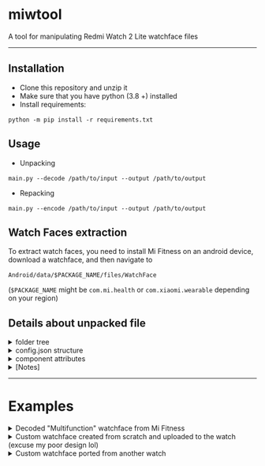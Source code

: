 # miwtool
A tool for manipulating Redmi Watch 2 Lite watchface files

-----
## Installation
- Clone this repository and unzip it
- Make sure that you have python (3.8 +) installed
- Install requirements:
```commandline
python -m pip install -r requirements.txt
```

## Usage
- Unpacking
```
main.py --decode /path/to/input --output /path/to/output
```

- Repacking
```
main.py --encode /path/to/input --output /path/to/output
```

##  Watch Faces extraction
To extract watch faces, you need to install Mi Fitness on an android 
device, download a watchface, and then navigate to 
```
Android/data/$PACKAGE_NAME/files/WatchFace
```
(`$PACKAGE_NAME` might be `com.mi.health` 
or `com.xiaomi.wearable` depending on your region)

## Details about unpacked file
<details>
  <summary>folder tree</summary>

```
.
├── config.json
├── images_0
│   └── static.png
...
├── images_11
│   ├── image_0.png
│   ├── image_1.png
...
│   ├── image_8.png
│   └── image_9.png
└── images_preview
    └── static.png
```
</details>

<details>
<summary>config.json structure</summary>

```
{
    "name": "Watch Face Name",
    "id": "12345678",
    "preview": {
        "static": "path/to/preview.png"
    },
    "components": [
        {
            "x": 0,
            "y": 0,
            "static": "background.png"
        },
        ...
        ]
    }
}
```

</details>

<details>
<summary>component attributes</summary>


| Attribute           | Condition       | Description                                      | Data type     |
|---------------------|-----------------|--------------------------------------------------|---------------|
| x                   | *               | x coordinate                                     | int16         |
| y                   | *               | y coordinate                                     | int16         |
| static              | optional        | static image path                                | string        |
| dynamic             | optional        | dynamic images paths                             | array[string] |
| type                | optional        | defines the type of a dynamic widget             | object        |
| -- category         | *               | [TIME / BATTERY...]                              | string        |
| -- type             | *               | [HOUR / TEMPERATURE / ...]                       | string        |
| -- format           | *               | the format to display  the data                  | string        |
| -- coordinate_types | *               | what x and y mean                                | string        |
| pivot_x             | if R            | xcenter of rotation                              | int16         |
| pivot_y             | if R            | ycenter of rotation                              | int16         |
| max_value           | if R            | max_value that defines a rotation                | int16         |
| max_degrees         | if R            | degrees corresponding to max_value (3600° is 2π) | int16         |
| values_ranges       | if FORMAT_IMAGE | value range for each image                       | array[uint32] |
</details>

<details>
<summary>[Notes]</summary>

- Images can have any names and can be placed in any folder
- All categories, types, formats, and coordinate_types can be found in `constants.py`
- Examples can be found in ./examples/watchfaces/decoded
</details>

-----
# Examples

<details>
  <summary>Decoded "Multifunction" watchface from Mi Fitness</summary>

![decoder](examples/decoder_1.png)

</details>
  
<details>
  <summary>Custom watchface created from scratch and uploaded to the watch 
(excuse my poor design lol) </summary>

![encoder](examples/encoder_1.jpg)

</details>


<details>
  <summary>Custom watchface ported from another watch </summary>

![encoder](examples/encoder_2.jpg)

</details>
